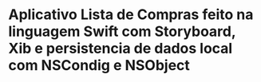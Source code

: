 # Aplicativo Lista de Compras feito na linguagem Swift com Storyboard, Xib e persistencia de dados local com NSCondig e NSObject
